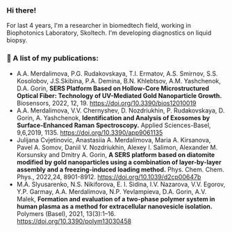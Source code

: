 ### Hi there!

<!--
**Asya23/Asya23** is a ✨ _special_ ✨ repository because its `README.md` (this file) appears on your GitHub profile.
-->

For last 4 years, I'm a researcher in biomedtech field, working in Biophotonics Laboratory, Skoltech. I'm developing diagnostics on liquid biopsy. 

### 📜 A list of my publications:

- A.A. Merdalimova, P.G. Rudakovskaya, T.I. Ermatov, A.S. Smirnov, S.S. Kosolobov, J.S.Skibina, P.A. Demina, B.N. Khlebtsov, A.M. Yashchenok, D.A. Gorin,
**SERS Platform Based on Hollow-Core Microstructured Optical Fiber: Technology of UV-Mediated Gold Nanoparticle Growth.**
Biosensors, 2022, 12, 19. https://doi.org/10.3390/bios12010019
- A.A. Merdalimova, V.V. Chernyshev, D. Nozdriukhin, P. Rudakovskaya, D. Gorin, A. Yashchenok,
**Identification and Analysis of Exosomes by Surface-Enhanced Raman Spectroscopy.**
Applied Sciences-Basel, 9,6,2019, 1135. https://doi.org/10.3390/app9061135
- Julijana Cvjetinovic, Anastasiia A. Merdalimova, Maria A. Kirsanova, Pavel A. Somov, Daniil V. Nozdriukhin, Alexey I. Salimon, Alexander M. Korsunsky and Dmitry A. Gorin,
**A SERS platform based on diatomite modified by gold nanoparticles using a combination of layer-by-layer assembly and a freezing-induced loading method.**
Phys. Chem. Chem. Phys., 2022,24, 8901-8912. https://doi.org/10.1039/d2cp00647b
- M.A. Slyusarenko, N.S. Nikiforova, E. I. Sidina, I.V. Nazarova, V.V. Egorov, Y.P. Garmay, A.A. Merdalimova, N.P. Yevlampieva, D.A. Gorin,
A.V. Malek, **Formation and evaluation of a two-phase polymer system in human plasma as a method for extracellular nanovesicle isolation.**
Polymers (Basel), 2021, 13(3):1–16. https://doi.org/10.3390/polym13030458

